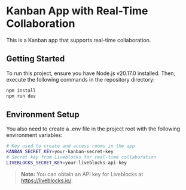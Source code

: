 # Kanban App with Real-Time Collaboration

This is a Kanban app that supports real-time collaboration.

## Getting Started

To run this project, ensure you have Node.js v20.17.0 installed. Then, execute the following commands in the repository directory:

```bash
npm install
npm run dev
```

## Environment Setup
You also need to create a .env file in the project root with the following environment variables:

```bash
# Key used to create and access rooms in the app
KANBAN_SECRET_KEY=your-kanban-secret-key
# Secret key from Liveblocks for real-time collaboration
LIVEBLOCKS_SECRET_KEY=your-liveblocks-api-key
```

> **Note:** You can obtain an API key for Liveblocks at https://liveblocks.io/.